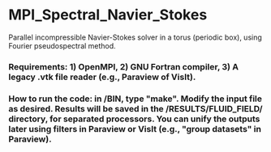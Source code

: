 # MPI_Spectral_Navier_Stokes
Parallel incompressible Navier-Stokes solver in a torus (periodic box), using Fourier pseudospectral method.


### Requirements: 1) OpenMPI, 2) GNU Fortran compiler, 3) A legacy .vtk file reader (e.g., Paraview of VisIt).

### How to run the code: in /BIN, type "make". Modify the input file as desired. Results will be saved in the /RESULTS/FLUID_FIELD/ directory, for separated processors. You can unify the outputs later using filters in Paraview or VisIt (e.g., "group datasets" in Paraview).
